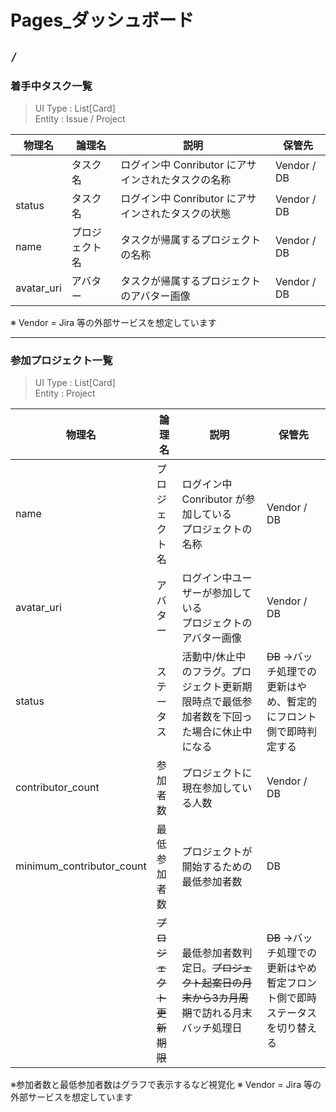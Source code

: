 # Pages_ダッシュボード

## `/`

### 着手中タスク一覧

> UI Type : List[Card]  
> Entity : Issue / Project 

| 物理名 | 論理名 | 説明 | 保管先 |
| -------- | -------- | -------- |-------- |
|  | タスク名 | ログイン中 Conributor にアサインされたタスクの名称   | Vendor / DB |
| status | タスク名 | ログイン中 Conributor にアサインされたタスクの状態   | Vendor / DB |
| name | プロジェクト名 | タスクが帰属するプロジェクトの名称   | Vendor / DB |
| avatar_uri  | アバター | タスクが帰属するプロジェクトのアバター画像   | Vendor / DB  |

※ Vendor = Jira 等の外部サービスを想定しています

---

### 参加プロジェクト一覧

> UI Type : List[Card]  
> Entity : Project 

| 物理名 | 論理名 | 説明 | 保管先 |
| -------- | -------- | -------- |-------- |
| name | プロジェクト名 | ログイン中 Conributor が参加している<br>プロジェクトの名称   | Vendor / DB |
| avatar_uri | アバター | ログイン中ユーザーが参加している<br>プロジェクトのアバター画像   | Vendor / DB  |
| status | ステータス | 活動中/休止中 のフラグ。プロジェクト更新期限時点で最低参加者数を下回った場合に休止中になる | ~~DB~~ →バッチ処理での更新はやめ、暫定的にフロント側で即時判定する |
|  contributor_count| 参加者数 | プロジェクトに現在参加している人数 | Vendor / DB  |
| minimum_contributor_count | 最低参加者数 | プロジェクトが開始するための最低参加者数 | DB  |
|  | ~~プロジェクト更新期限~~ | 最低参加者数判定日。~~プロジェクト起案日の月末から3カ月周期~~で訪れる月末バッチ処理日| ~~DB~~ →バッチ処理での更新はやめ暫定フロント側で即時ステータスを切り替える |
    
※参加者数と最低参加者数はグラフで表示するなど視覚化
※ Vendor = Jira 等の外部サービスを想定しています
